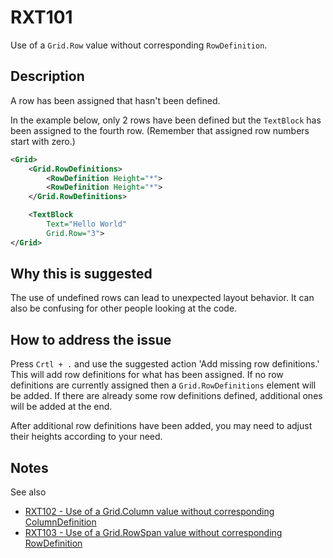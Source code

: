 # RXT101

Use of a `Grid.Row` value without corresponding `RowDefinition`.

## Description

A row has been assigned that hasn't been defined.

In the example below, only 2 rows have been defined but the `TextBlock` has been assigned to the fourth row. (Remember that assigned row numbers start with zero.)

```xml
<Grid>
    <Grid.RowDefinitions>
        <RowDefinition Height="*">
        <RowDefinition Height="*">
    </Grid.RowDefinitions>

    <TextBlock
        Text="Hello World"
        Grid.Row="3">
</Grid>
```

## Why this is suggested

The use of undefined rows can lead to unexpected layout behavior. It can also be confusing for other people looking at the code.

## How to address the issue

Press `Crtl + .` and use the suggested action 'Add missing row definitions.'
This will add row definitions for what has been assigned.
If no row definitions are currently assigned then a `Grid.RowDefinitions` element will be added. If there are already some row definitions defined, additional ones will be added at the end.

After additional row definitions have been added, you may need to adjust their heights according to your need.

## Notes

See also

- [RXT102 - Use of a Grid.Column value without corresponding ColumnDefinition](.\RXT102.md)
- [RXT103 - Use of a Grid.RowSpan value without corresponding RowDefinition](.\RXT103.md)
